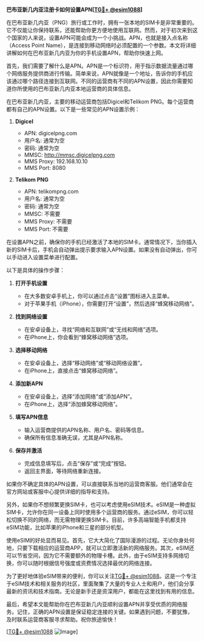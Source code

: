 **巴布亚新几内亚注册卡如何设置APN[[TG💪+ @esim1088](https://t.me/s/esim1088)]**

在巴布亚新几内亚（PNG）旅行或工作时，拥有一张本地的SIM卡是非常重要的。它不仅能让你保持联系，还能帮助你更方便地使用互联网。然而，对于初次来到这个国家的人来说，设置APN可能会成为一个小挑战。APN，也就是接入点名称（Access Point Name），是连接到移动网络时必须配置的一个参数。本文将详细讲解如何在巴布亚新几内亚为你的手机设置APN，帮助你快速上网。

首先，我们需要了解什么是APN。APN是一个标识符，用于指示数据流量通过哪个网络服务提供商进行传输。简单来说，APN就像是一个地址，告诉你的手机应该通过哪个路径连接到互联网。不同的运营商有不同的APN设置，因此你需要知道你所使用的巴布亚新几内亚本地运营商的具体信息。

在巴布亚新几内亚，主要的移动运营商包括Digicel和Telikom PNG。每个运营商都有自己的APN设置。以下是一些常见的APN设置示例：

1. **Digicel**
   - APN: digicelpng.com
   - 用户名: 通常为空
   - 密码: 通常为空
   - MMSC: http://mmsc.digicelpng.com
   - MMS Proxy: 192.168.10.10
   - MMS Port: 8080

2. **Telikom PNG**
   - APN: telikompng.com
   - 用户名: 通常为空
   - 密码: 通常为空
   - MMSC: 不需要
   - MMS Proxy: 不需要
   - MMS Port: 不需要

在设置APN之前，确保你的手机已经激活了本地的SIM卡。通常情况下，当你插入新的SIM卡后，手机会自动弹出提示要求输入APN设置。如果没有自动弹出，你可以手动进入设置菜单进行配置。

以下是具体的操作步骤：

1. **打开手机设置**
   - 在大多数安卓手机上，你可以通过点击“设置”图标进入主菜单。
   - 对于苹果手机（iPhone），你需要打开“设置”，然后选择“蜂窝移动网络”。

2. **找到网络设置**
   - 在安卓设备上，寻找“网络和互联网”或“无线和网络”选项。
   - 在iPhone上，你会看到“蜂窝移动网络”选项。

3. **选择移动网络**
   - 在安卓设备上，选择“移动网络”或“移动网络设置”。
   - 在iPhone上，直接点击“蜂窝移动网络”。

4. **添加新APN**
   - 在安卓设备上，选择“添加网络”或“添加APN”。
   - 在iPhone上，选择“添加蜂窝移动网络”。

5. **填写APN信息**
   - 输入运营商提供的APN名称、用户名、密码等信息。
   - 确保所有信息准确无误，尤其是APN名称。

6. **保存并激活**
   - 完成信息填写后，点击“保存”或“完成”按钮。
   - 返回主界面，等待网络重新连接。

如果你不确定具体的APN设置，可以直接联系当地的运营商客服。他们通常会在官方网站或客服中心提供详细的指导和支持。

另外，如果你不想频繁更换SIM卡，也可以考虑使用eSIM技术。eSIM是一种虚拟SIM卡，允许你在同一设备上同时使用多个运营商的服务。通过eSIM，你可以轻松切换不同的网络，而无需物理更换SIM卡。目前，许多高端智能手机都支持eSIM功能，比如苹果的iPhone和三星的部分机型。

使用eSIM的好处显而易见。首先，它大大简化了国际漫游的过程。无论你身处何地，只要下载相应的运营商APP，就可以立即激活新的网络服务。其次，eSIM还可以节省空间，因为它不需要额外的物理卡槽。此外，由于eSIM支持多网络切换，你可以随时根据信号强度或资费情况选择最优的网络连接。

为了更好地体验eSIM带来的便利，你可以关注[TG💪+ @esim1088](https://t.me/s/esim1088)。这是一个专注于eSIM技术和相关服务的社区，里面聚集了大量的专业人士和用户，他们会分享最新的资讯和技术指南。无论是新手还是资深用户，都能在这里找到有用的信息。

最后，希望本文能帮助你在巴布亚新几内亚顺利设置APN并享受优质的网络服务。记住，正确的APN设置是保证稳定连接的关键。如果遇到问题，不要犹豫，及时联系运营商客服寻求帮助。祝你旅途愉快！

[[TG💪+ @esim1088](https://t.me/s/esim1088) ![Image](https://i.postimg.cc/4NQfJmqS/Snipaste-2025-05-13-00-14-12.png)]